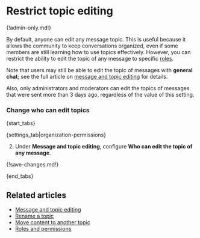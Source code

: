 # Restrict topic editing

{!admin-only.md!}

By default, anyone can edit any message topic. This is useful because it allows
the community to keep conversations organized, even if some members are still
learning how to use topics effectively. However, you can restrict the ability to
edit the topic of any message to specific [roles](/help/roles-and-permissions).

Note that users may still be able to edit the topic of messages with
**general chat**; see the full article on [message and topic
editing](/help/configure-message-editing-and-deletion) for details.

Also, only administrators and moderators can edit the topics of
messages that were sent more than 3 days ago, regardless of the value
of this setting.

### Change who can edit topics

{start_tabs}

{settings_tab|organization-permissions}

2. Under **Message and topic editing**, configure **Who can edit the topic of any message**.

{!save-changes.md!}

{end_tabs}

## Related articles

* [Message and topic editing](/help/configure-message-editing-and-deletion)
* [Rename a topic](/help/rename-a-topic)
* [Move content to another topic](/help/move-content-to-another-topic)
* [Roles and permissions](/help/roles-and-permissions)
